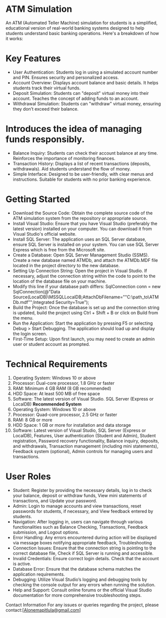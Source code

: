 # ATM Simulation
An ATM (Automated Teller Machine) simulation for students is a simplified, educational version of real-world banking systems designed to help students understand basic banking operations. Here's a breakdown of how it works:

# Key Features
+ User Authentication: Students log in using a simulated account number and PIN. Ensures security and personalized access.
+ Account Overview: Displays account balance and basic details. It helps students track their virtual funds.
+ Deposit Simulation: Students can "deposit" virtual money into their account. Teaches the concept of adding funds to an account.
+ Withdrawal Simulation: Students can "withdraw" virtual money, ensuring they don’t exceed their balance.

# Introduces the idea of managing funds responsibly.

+ Balance Inquiry: Students can check their account balance at any time. Reinforces the importance of monitoring finances.
+ Transaction History: Displays a list of recent transactions (deposits, withdrawals). Aid students understand the flow of money.
+ Simple Interface: Designed to be user-friendly, with clear menus and instructions. Suitable for students with no prior banking experience.

# Getting Started

+ Download the Source Code: Obtain the complete source code of the ATM simulation system from the repository or appropriate source.
+ Install Visual Studio: Ensure that you have Visual Studio (preferably the latest version) installed on your computer. You can download it from Visual Studio's official website.
+ Install SQL Server: The application uses an SQL Server database, ensure SQL Server is installed on your system. You can use SQL Server Express which is free from the Microsoft site.
+ Create a Database: Open SQL Server Management Studio (SSMS). Create a new database named ATMDb, and attach the ATMDb.MDF file located in the project directory to the new database.
+ Setting Up Connection String: Open the project in Visual Studio.
If necessary, adjust the connection string within the code to point to the location of the database file on your machine.
+ Modify this line if your database path differs: SqlConnection conn = new SqlConnection(@"Data Source(LocalDB)\MSSQLLocalDB;AttachDbFilename=""C:\path_to\ATMDb.mdf"";Integrated Security=True");
+ Build the Project: Once the database is set up and the connection string is updated, build the project using Ctrl + Shift + B or click on Build from the menu.
+ Run the Application: Start the application by pressing F5 or selecting Debug > Start Debugging.  The application should load up and display the login screen.
+ First-Time Setup: Upon first launch, you may need to create an admin user or student account as prompted. 

# Technical Requirements

1. Operating System: Windows 10 or above
2. Processor: Dual-core processor, 1.8 GHz or faster
3. RAM: Minimum 4 GB RAM (8 GB recommended)
4. HDD Space: At least 500 MB of free space
5. Software: The latest version of Visual Studio. SQL Server (Express or LocalDB)
 **Recommended System**
1. Operating System: Windows 10 or above
2. Processor: Quad-core processor, 2.5 GHz or faster
4. RAM: 8 GB or more
5. HDD Space: 1 GB or more for installation and data storage
6. Software: Latest version of Visual Studio, SQL Server (Express or LocalDB), Features, User authentication (Student and Admin), Student registration, Password recovery functionality, Balance inquiry, deposits, and withdrawals, Transaction management (including mini statements), Feedback system (optional), Admin controls for managing users and transactions.

# User Roles

+ Student: Register by providing the necessary details, log in to check your balance, deposit or withdraw funds, View mini statements of transactions, and Update your password.
+ Admin: Login to manage accounts and view transactions, reset passwords for students, if necessary, and View feedback entered by students.
+ Navigation: After logging in, users can navigate through various functionalities such as Balance Checking, Transactions, Feedback submission, and Logout options.
+ Error Handling: Any errors encountered during action will be displayed via message boxes notifying appropriate feedback, Troubleshooting
+ Connection Issues: Ensure that the connection string is pointing to the correct database file, Check if SQL Server is running and accessible.
+ Invalid Credentials: Ensure correct login details. Check that the account is active.
+ Database Error: Ensure that the database schema matches the application requirements.
+ Debugging: Utilize Visual Studio’s logging and debugging tools by checking the console output for any errors when running the solution.
+ Help and Support: Consult online forums or the official Visual Studio documentation for more comprehensive troubleshooting steps.


Contact Information For any issues or queries regarding the project, please contact:[Alonemapitlula@gmail.com]
